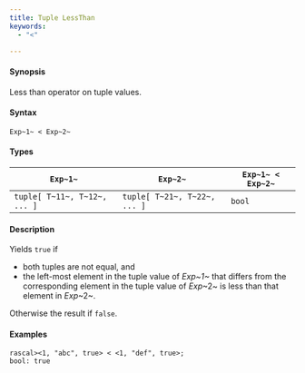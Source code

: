 ```yaml
---
title: Tuple LessThan
keywords:
  - "<"

---
```


#### Synopsis

Less than operator on tuple values.

#### Syntax

`Exp~1~ < Exp~2~`

#### Types

| `Exp~1~`                      |  `Exp~2~`                      | `Exp~1~ < Exp~2~`  |
| --- | --- | --- |
| `tuple[ T~11~, T~12~, ... ]` |  `tuple[ T~21~, T~22~, ... ]` | `bool`                |

#### Description

Yields `true` if 

*  both tuples are not equal, and
*  the left-most element in the tuple value of _Exp~1~_ that differs from the corresponding element in the tuple 
value of _Exp_~2~ is less than that element in _Exp_~2~.

Otherwise the result if `false`.

#### Examples

```rascal-shell 
rascal><1, "abc", true> < <1, "def", true>;
bool: true
```


